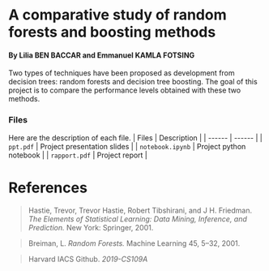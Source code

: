 # A comparative study of random forests and boosting methods
#### By Lilia BEN BACCAR and Emmanuel KAMLA FOTSING
Two types of techniques have been proposed as development from decision trees: random forests and decision tree boosting. The goal of this project is to compare the performance levels obtained with these two methods.

### Files
Here are the description of each file.
| Files | Description |
| ------ | ------ |
| `ppt.pdf` | Project presentation slides |
| `notebook.ipynb` | Project python notebook |
| `rapport.pdf` | Project report |

# References
> Hastie, Trevor, Trevor Hastie, Robert Tibshirani, and J H. Friedman. *The Elements of Statistical Learning: Data Mining, Inference, and Prediction.* New York: Springer, 2001.

> Breiman, L. *Random Forests.* Machine Learning 45, 5–32, 2001.

> Harvard IACS Github. *2019-CS109A*
